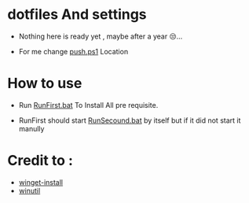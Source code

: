 # dotfiles And settings

 - Nothing here is ready yet , maybe after a year 😒...
 
 - For me change [push.ps1](https://github.com/Qaddoumi/dotfiles/blob/master/push.ps1) Location

# How to use

 - Run [RunFirst.bat](https://github.com/Qaddoumi/dotfiles/blob/master/RunFirst.bat) To Install All pre requisite.
 
 - RunFirst should start [RunSecound.bat](https://github.com/Qaddoumi/dotfiles/blob/master/RunSecond.bat) by itself but 
   if it did not start it manully


# Credit to :
 - [winget-install](https://github.com/asheroto/winget-install)
 - [winutil](https://github.com/ChrisTitusTech/winutil)
